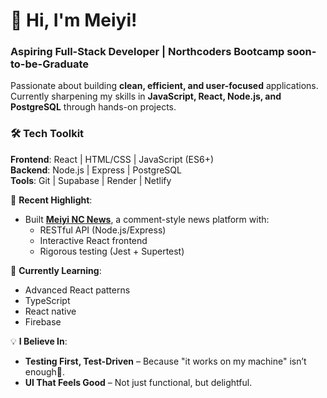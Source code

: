 # 👋 Hi, I'm Meiyi!

### **Aspiring Full-Stack Developer | Northcoders Bootcamp soon-to-be-Graduate**  
Passionate about building **clean, efficient, and user-focused** applications.  
Currently sharpening my skills in **JavaScript, React, Node.js, and PostgreSQL** through hands-on projects.  

### 🛠 **Tech Toolkit**  
**Frontend**: React | HTML/CSS | JavaScript (ES6+)  
**Backend**: Node.js | Express | PostgreSQL  
**Tools**: Git | Supabase | Render | Netlify

🔭 **Recent Highlight**:  
- Built **[Meiyi NC News](https://meiyi-nc-news.netlify.app)**, a comment-style news platform with:  
  - RESTful API (Node.js/Express)  
  - Interactive React frontend  
  - Rigorous testing (Jest + Supertest)

🌱 **Currently Learning**:  
- Advanced React patterns  
- TypeScript  
- React native
- Firebase

💡 **I Believe In**:  
- **Testing First, Test-Driven** – Because "it works on my machine" isn’t enough🙈.  
- **UI That Feels Good** – Not just functional, but delightful.
